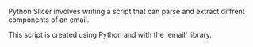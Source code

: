 Python Slicer involves writing a script that can parse and extract diffrent components of an email.

This script is created using Python and with the 'email' library.